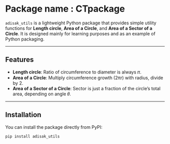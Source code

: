 # Package name : CTpackage

`adisak_utils` is a lightweight Python package that provides simple utility functions
for **Length circle**, **Area of a Circle**, and **Area of a Sector of a Circle**.
It is designed mainly for learning purposes and as an example of Python packaging.

---

## Features
- **Length circle**: Ratio of circumference to diameter is always 𝜋.
- **Area of a Circle**: Multiply circumference growth (2πr) with radius, divide by 2.
- **Area of a Sector of a Circle**: Sector is just a fraction of the circle’s total area, depending on angle 𝜃.
---

## Installation

You can install the package directly from PyPI:

```bash
pip install adisak_utils
